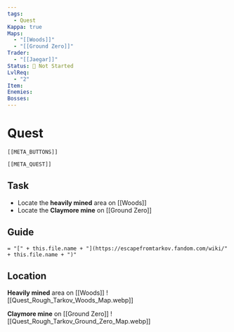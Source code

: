 ```yaml
---
tags:
  - Quest
Kappa: true
Maps:
  - "[[Woods]]"
  - "[[Ground Zero]]"
Trader:
  - "[[Jaegar]]"
Status: 🛑 Not Started
LvlReq:
  - "2"
Item: 
Enemies: 
Bosses:
---
```

# Quest
```meta-bind-embed
[[META_BUTTONS]]
```
```meta-bind-embed
[[META_QUEST]]
```
## Task

- Locate the **heavily mined** area on [[Woods]]
- Locate the **Claymore mine** on [[Ground Zero]]
## Guide
`= "[" + this.file.name + "](https://escapefromtarkov.fandom.com/wiki/" + this.file.name + ")"`
## Location

**Heavily mined** area on [[Woods]]
![[Quest_Rough_Tarkov_Woods_Map.webp]]

**Claymore mine** on [[Ground Zero]]
![[Quest_Rough_Tarkov_Ground_Zero_Map.webp]]